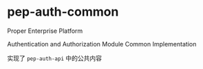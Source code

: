 pep-auth-common
===============

Proper Enterprise Platform

Authentication and Authorization Module Common Implementation

实现了 `pep-auth-api` 中的公共内容
